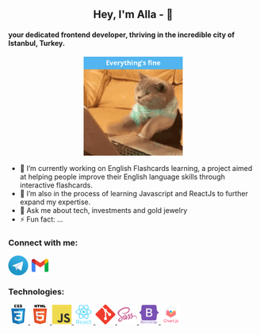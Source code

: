 <h2 align="center"> Hey, I'm Alla - 👋 </h2>
<h4>your dedicated frontend developer, thriving in the incredible city of Istanbul, Turkey.</h4>

<p align="center"><img src="./icons/cats.gif" width="200px" alt="GIF with a cat that is coding"></p>

- 🔭 I’m currently working on English Flashcards learning, a project aimed at helping people improve their English language skills through interactive flashcards.
- 🌱 I’m also in the process of learning Javascript and ReactJs to further expand my expertise.
- 💬 Ask me about tech, investments and gold jewelry
- ⚡ Fun fact: ...

<h3>Connect with me:</h3>
<a href="https://t.me/AllaOzcan" target="_blank"><img align="center" src="./icons/telegram.svg" alt="telegram icon" height="40" width="40" /></a>
<a href="mailto:ozcanalla@gmail.com" target="_blank"><img align="center" src="./icons/gmail.svg" alt="gmail icon" height="40" width="40" /></a>

<h3>Technologies:</h3>
<p>
<a href="https://www.w3schools.com/css/" target="_blank"><img src="./icons/css3.svg" alt="css3 icon" width="40" height="40"/> </a>
<a href="https://www.w3.org/html/" target="_blank"><img src="./icons/html5.svg" alt="html5 icon" width="40" height="40"/> </a>
<a href="https://developer.mozilla.org/en-US/docs/Web/JavaScript" target="_blank" > <img src="./icons/javascript.svg" alt="javascript icon" width="40" height="40"/> </a> 
<a href="https://reactjs.org/" target="_blank" ><img src="./icons/react.svg" alt="react icon" width="40" height="40"/> </a>
<a href="https://git-scm.com/" target="_blank"><img src="./icons/git.svg" alt="git icon" width="40" height="40"/> </a>
<a href="https://sass-lang.com" target="_blank" ><img src="./icons/sass.svg" alt="sass icon" width="40" height="40"/> </a>
<a href="https://getbootstrap.com" target="_blank"><img src="./icons/bootstrap.svg" alt="bootstrap icon" width="40" height="40"/> </a> 
<a href="https://www.chartjs.org" target="_blank"><img src="./icons/chart.svg" alt="chartjs icon" width="40" height="40"/> </a>
</p>
